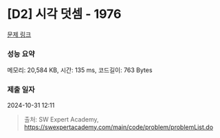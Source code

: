 # [D2] 시각 덧셈 - 1976 

[문제 링크](https://swexpertacademy.com/main/code/problem/problemDetail.do?contestProbId=AV5PttaaAZIDFAUq) 

### 성능 요약

메모리: 20,584 KB, 시간: 135 ms, 코드길이: 763 Bytes

### 제출 일자

2024-10-31 12:11



> 출처: SW Expert Academy, https://swexpertacademy.com/main/code/problem/problemList.do
